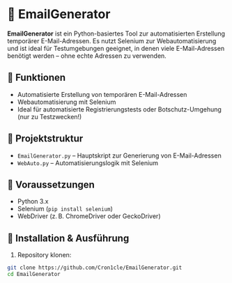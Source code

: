 # 📧 EmailGenerator

**EmailGenerator** ist ein Python-basiertes Tool zur automatisierten Erstellung temporärer E-Mail-Adressen. Es nutzt Selenium zur Webautomatisierung und ist ideal für Testumgebungen geeignet, in denen viele E-Mail-Adressen benötigt werden – ohne echte Adressen zu verwenden.

## 🔧 Funktionen

- Automatisierte Erstellung von temporären E-Mail-Adressen
- Webautomatisierung mit Selenium
- Ideal für automatisierte Registrierungstests oder Botschutz-Umgehung (nur zu Testzwecken!)

## 📁 Projektstruktur

- `EmailGenerator.py` – Hauptskript zur Generierung von E-Mail-Adressen
- `WebAuto.py` – Automatisierungslogik mit Selenium

## 🧰 Voraussetzungen

- Python 3.x
- Selenium (`pip install selenium`)
- WebDriver (z. B. ChromeDriver oder GeckoDriver)

## 🚀 Installation & Ausführung

1. Repository klonen:

```bash
git clone https://github.com/Cron1cle/EmailGenerator.git
cd EmailGenerator
